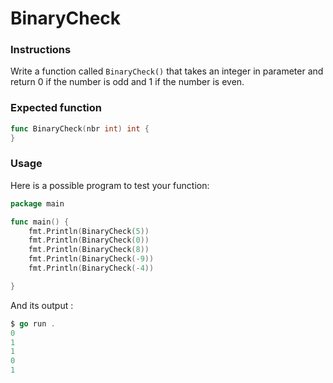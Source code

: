 # BinaryCheck

### Instructions

Write a function called `BinaryCheck()` that takes an integer in parameter and return 0 if the number is odd and 1 if the number is even.

### Expected function

```go
func BinaryCheck(nbr int) int {
}
```

### Usage

Here is a possible program to test your function:

```go
package main

func main() {
    fmt.Println(BinaryCheck(5))
    fmt.Println(BinaryCheck(0))
    fmt.Println(BinaryCheck(8))
    fmt.Println(BinaryCheck(-9))
    fmt.Println(BinaryCheck(-4))

}
```

And its output :

```go
$ go run .
0
1
1
0
1
```
